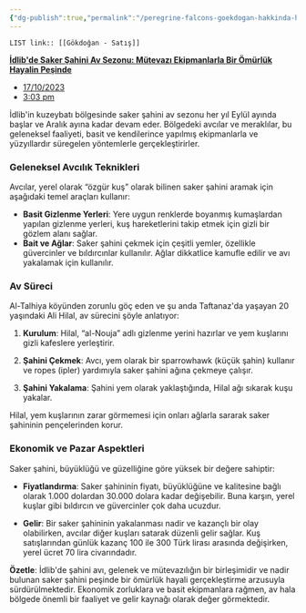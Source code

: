 ```yaml
---
{"dg-publish":true,"permalink":"/peregrine-falcons-goekdogan-hakkinda-hersey/peregrine-falcons-avlama-hakkinda-hersey/06-goekdogan-satis/"}
---
```


`LIST link:: [[Gökdoğan - Satış]] `

[**İdlib'de Saker Şahini Av Sezonu: Mütevazı Ekipmanlarla Bir Ömürlük Hayalin Peşinde**](https://english.enabbaladi.net/archives/2023/10/saker-falcon-hunting-season-begins-in-idlib-modest-equipment-to-get-lifetime-dream/)

- [17/10/2023](https://english.enabbaladi.net/archives/2023/10/saker-falcon-hunting-season-begins-in-idlib-modest-equipment-to-get-lifetime-dream/#)
- [3:03 pm](https://english.enabbaladi.net/archives/2023/10/saker-falcon-hunting-season-begins-in-idlib-modest-equipment-to-get-lifetime-dream/#)

İdlib'in kuzeybatı bölgesinde saker şahini av sezonu her yıl Eylül ayında başlar ve Aralık ayına kadar devam eder. Bölgedeki avcılar ve meraklılar, bu geleneksel faaliyeti, basit ve kendilerince yapılmış ekipmanlarla ve yüzyıllardır süregelen yöntemlerle gerçekleştirirler.

### **Geleneksel Avcılık Teknikleri**

Avcılar, yerel olarak “özgür kuş” olarak bilinen saker şahini aramak için aşağıdaki temel araçları kullanır:
- **Basit Gizlenme Yerleri**: Yere uygun renklerde boyanmış kumaşlardan yapılan gizlenme yerleri, kuş hareketlerini takip etmek için gizli bir gözlem alanı sağlar.
- **Bait ve Ağlar**: Saker şahini çekmek için çeşitli yemler, özellikle güvercinler ve bıldırcınlar kullanılır. Ağlar dikkatlice kamufle edilir ve avı yakalamak için kullanılır.

### **Av Süreci**

Al-Talhiya köyünden zorunlu göç eden ve şu anda Taftanaz'da yaşayan 20 yaşındaki Ali Hilal, av sürecini şöyle anlatıyor:

1. **Kurulum**: Hilal, “al-Nouja” adlı gizlenme yerini hazırlar ve yem kuşlarını gizli kafeslere yerleştirir.
2. **Şahini Çekmek**: Avcı, yem olarak bir sparrowhawk (küçük şahin) kullanır ve ropes (ipler) yardımıyla saker şahini ağına çekmeye çalışır.

3. **Şahini Yakalama**: Şahini yem olarak yaklaştığında, Hilal ağı sıkarak kuşu yakalar.

Hilal, yem kuşlarının zarar görmemesi için onları ağlarla sararak saker şahininin pençelerinden korur.

### **Ekonomik ve Pazar Aspektleri**

Saker şahini, büyüklüğü ve güzelliğine göre yüksek bir değere sahiptir:

- **Fiyatlandırma**: Saker şahininin fiyatı, büyüklüğüne ve kalitesine bağlı olarak 1.000 dolardan 30.000 dolara kadar değişebilir. Buna karşın, yerel kuşlar gibi bıldırcın ve güvercinler çok daha ucuzdur.

- **Gelir**: Bir saker şahininin yakalanması nadir ve kazançlı bir olay olabilirken, avcılar diğer kuşları satarak düzenli gelir sağlar. Kuş satışlarından günlük kazanç 100 ile 300 Türk lirası arasında değişirken, yerel ücret 70 lira civarındadır.

**Özetle**: İdlib'de şahini avı, gelenek ve mütevazılığın bir birleşimidir ve nadir bulunan saker şahini peşinde bir ömürlük hayali gerçekleştirme arzusuyla sürdürülmektedir. Ekonomik zorluklara ve basit ekipmanlara rağmen, av hala bölgede önemli bir faaliyet ve gelir kaynağı olarak değer görmektedir.
